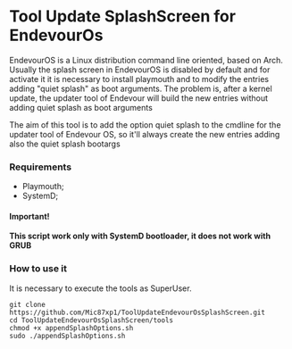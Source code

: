 # Tool Update SplashScreen for EndevourOs
EndevourOS is a Linux distribution command line oriented, based on Arch.
Usually the splash screen in EndevourOS is disabled by default and for activate it it is necessary to install playmouth and to modify the entries adding "quiet splash" as boot arguments.
The problem is, after a kernel update, the updater tool of Endevour will build the new entries without adding quiet splash as boot arguments

The aim of this tool is to add the option quiet splash to the cmdline for the updater tool of Endevour OS, so it'll always create the new entries adding also the quiet splash bootargs

### Requirements

- Playmouth;
- SystemD;

#### Important!
**This script work only with SystemD bootloader, it does not work with GRUB**

### How to use it

It is necessary to execute the tools as SuperUser.

    git clone https://github.com/Mic87xp1/ToolUpdateEndevourOsSplashScreen.git
    cd ToolUpdateEndevourOsSplashScreen/tools
    chmod +x appendSplashOptions.sh
	sudo ./appendSplashOptions.sh
    


